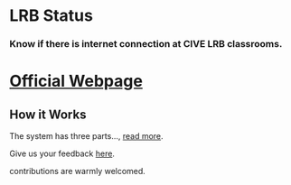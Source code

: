 # LRB Status

### Know if there is internet connection at CIVE LRB classrooms.

# [Official Webpage](https://vincentlaizer.me/lrb-status.html)

## How it Works
 The system has three parts..., [read more](https://vincentlaizer.me/lrb-status.html#workings).

Give us your feedback [here](https://vincentlaizer.me/lrb-status.html#feedback).

contributions are warmly welcomed.